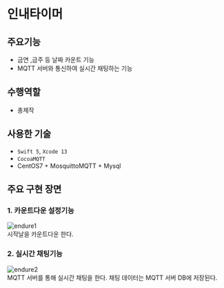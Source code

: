 # 인내타이머

## 주요기능

- 금연 ,금주 등 날짜 카운트 기능
- MQTT 서버와 통신하여 실시간 채팅하는 기능

## 수행역할
- 총제작

## 사용한 기술
- `Swift 5`, `Xcode 13`
- `CocoaMQTT`
- CentOS7 + MosquittoMQTT + Mysql
 
## 주요 구현 장면

### 1. 카운트다운 설정기능 
![endure1](https://user-images.githubusercontent.com/42457589/142130083-e700496d-308c-429c-a82f-7c4b5629eaa1.gif)  
시작날을 카운트다운 한다.

### 2. 실시간 채팅기능
![endure2](https://user-images.githubusercontent.com/42457589/142130103-084805f2-65d0-4ab7-ae2b-ef5de8bee636.gif)  
MQTT 서버를 통해 실시간 채팅을 한다. 채팅 데이터는 MQTT 서버 DB에 저장된다.


